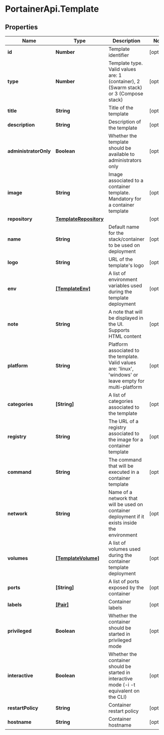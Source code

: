 # PortainerApi.Template

## Properties
Name | Type | Description | Notes
------------ | ------------- | ------------- | -------------
**id** | **Number** | Template identifier | [optional] 
**type** | **Number** | Template type. Valid values are: 1 (container), 2 (Swarm stack) or 3 (Compose stack) | [optional] 
**title** | **String** | Title of the template | [optional] 
**description** | **String** | Description of the template | [optional] 
**administratorOnly** | **Boolean** | Whether the template should be available to administrators only | [optional] 
**image** | **String** | Image associated to a container template. Mandatory for a container template | [optional] 
**repository** | [**TemplateRepository**](TemplateRepository.md) |  | [optional] 
**name** | **String** | Default name for the stack/container to be used on deployment | [optional] 
**logo** | **String** | URL of the template&#39;s logo | [optional] 
**env** | [**[TemplateEnv]**](TemplateEnv.md) | A list of environment variables used during the template deployment | [optional] 
**note** | **String** | A note that will be displayed in the UI. Supports HTML content | [optional] 
**platform** | **String** | Platform associated to the template. Valid values are: &#39;linux&#39;, &#39;windows&#39; or leave empty for multi-platform | [optional] 
**categories** | **[String]** | A list of categories associated to the template | [optional] 
**registry** | **String** | The URL of a registry associated to the image for a container template | [optional] 
**command** | **String** | The command that will be executed in a container template | [optional] 
**network** | **String** | Name of a network that will be used on container deployment if it exists inside the environment | [optional] 
**volumes** | [**[TemplateVolume]**](TemplateVolume.md) | A list of volumes used during the container template deployment | [optional] 
**ports** | **[String]** | A list of ports exposed by the container | [optional] 
**labels** | [**[Pair]**](Pair.md) | Container labels | [optional] 
**privileged** | **Boolean** | Whether the container should be started in privileged mode | [optional] 
**interactive** | **Boolean** | Whether the container should be started in interactive mode (-i -t equivalent on the CLI) | [optional] 
**restartPolicy** | **String** | Container restart policy | [optional] 
**hostname** | **String** | Container hostname | [optional] 


